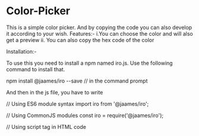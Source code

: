 # Color-Picker
This is a simple color picker. And by copying the code you can also develop it according to your wish. 
Features:- 
i.You can choose the color and will also get a preview
ii. You can also copy the hex code of the color 

Installation:-

To use this you need to install a npm named iro.js. Use the following command to install that.

npm install @jaames/iro --save  // in the command prompt

And then in the js file, you have to write 

// Using ES6 module syntax
import iro from '@jaames/iro';

// Using CommonJS modules
const iro = require('@jaames/iro');

// Using script tag in HTML code 
<script src="https://cdn.jsdelivr.net/npm/@jaames/iro@5"></script>



